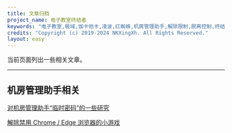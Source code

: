 ```yaml
---
title: 文章归档
project_name: 电子教室终结者
keywords: "电子教室,极域,伽卡他卡,凌波,红蜘蛛,机房管理助手,解除限制,脱离控制,终结者,脱控,破解"
credits: "Copyright (c) 2019-2024 NKXingXh. All Rights Reserved."
layout: easy
---
```


当前页面列出一些相关文章。

* * *

## 机房管理助手相关

[对机房管理助手“临时密码”的一些研究](https://blog.nkxingxh.top/archives/269/)

[解除禁用 Chrome / Edge 浏览器的小游戏](https://blog.nkxingxh.top/archives/268/)
